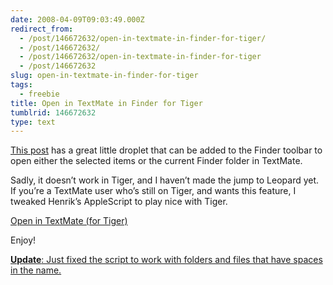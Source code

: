 ```yaml
---
date: 2008-04-09T09:03:49.000Z
redirect_from:
  - /post/146672632/open-in-textmate-in-finder-for-tiger/
  - /post/146672632/
  - /post/146672632/open-in-textmate-in-finder-for-tiger
  - /post/146672632
slug: open-in-textmate-in-finder-for-tiger
tags:
  - freebie
title: Open in TextMate in Finder for Tiger
tumblrid: 146672632
type: text
---
```

<p><a href="http://henrik.nyh.se/2007/10/open-in-textmate-from-leopard-finder">This post</a> has a great little droplet that can be added to the Finder toolbar to open either the selected items or the current Finder folder in TextMate.</p>

<p>Sadly, it doesn&rsquo;t work in Tiger, and I haven&rsquo;t made the jump to Leopard yet.  If you&rsquo;re a TextMate user who&rsquo;s still on Tiger, and wants this feature, I tweaked Henrik&rsquo;s AppleScript to play nice with Tiger.</p>

<p><a href="http://foohack.com/blog/wp-content/uploads/2008/04/open-in-textmate-tiger.dmg">Open in TextMate (for Tiger)</a></p>

<p>Enjoy!</p>

<p><ins datetime="2008-05-04T06:50:12+00:00"><strong>Update</strong>: Just fixed the script to work with folders and files that have spaces in the name.</ins></p>
